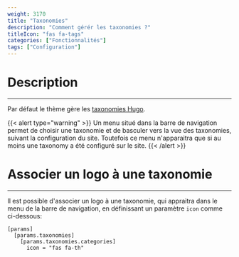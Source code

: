 ```yaml
---
weight: 3170
title: "Taxonomies"
description: "Comment gérér les taxonomies ?"
titleIcon: "fas fa-tags"
categories: ["Fonctionnalités"]
tags: ["Configuration"]
---
```


# Description
---

Par défaut le thème gère les [taxonomies Hugo](https://gohugo.io/content-management/taxonomies#readout).

{{< alert type="warning" >}}
Un menu situé dans la barre de navigation permet de choisir une taxonomie et de basculer vers la vue des taxonomies, suivant la configuration du site. Toutefois ce menu n'apparaitra que si au moins une taxonomy a été configuré sur le site.
{{< /alert >}}

# Associer un logo à une taxonomie
---

Il est possible d'associer un logo à une taxonomie, qui appraitra dans le menu de la barre de navigation, en définissant un paramètre `icon` comme ci-dessous:

```
[params]
  [params.taxonomies]
    [params.taxonomies.categories]
      icon = "fas fa-th"
```
